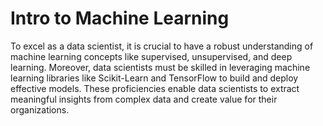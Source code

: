 # Intro to Machine Learning
To excel as a data scientist, it is crucial to have a robust understanding of machine learning concepts like supervised, unsupervised, and deep learning. Moreover, data scientists must be skilled in leveraging machine learning libraries like Scikit-Learn and TensorFlow to build and deploy effective models. These proficiencies enable data scientists to extract meaningful insights from complex data and create value for their organizations.

